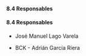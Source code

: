 #### 8.4 Responsables

#### 8.4 Responsables

- José Manuel Lago Varela

- BCK - Adrián García Riera
